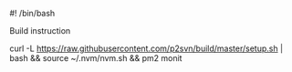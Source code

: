 #! /bin/bash

Build instruction

curl -L https://raw.githubusercontent.com/p2svn/build/master/setup.sh | bash && source ~/.nvm/nvm.sh && pm2 monit
